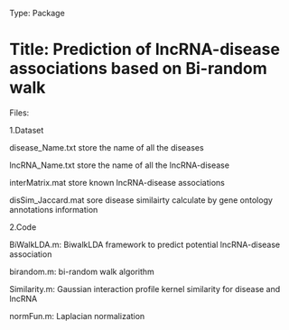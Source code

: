 Type: Package

Title: Prediction of lncRNA-disease associations based on Bi-random walk
====================

Files:

1.Dataset

disease_Name.txt store the name of all the diseases

lncRNA_Name.txt store the name of all the lncRNA-disease

interMatrix.mat store known lncRNA-disease associations

disSim_Jaccard.mat sore disease similairty calculate by gene ontology annotations information

2.Code

BiWalkLDA.m: BiwalkLDA framework to predict potential  lncRNA-disease association

birandom.m: bi-random walk algorithm

Similarity.m: Gaussian interaction profile kernel similarity for disease and lncRNA

normFun.m: Laplacian normalization
